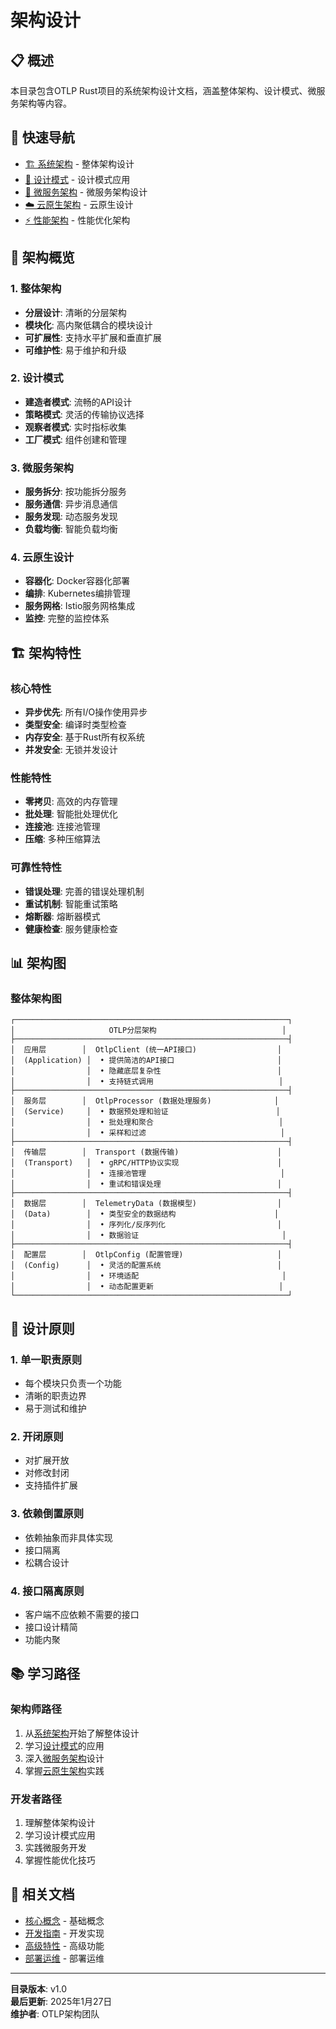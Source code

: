 # 架构设计

## 📋 概述

本目录包含OTLP Rust项目的系统架构设计文档，涵盖整体架构、设计模式、微服务架构等内容。

## 🚀 快速导航

- [🏗️ 系统架构](系统架构.md) - 整体架构设计
- [🎨 设计模式](设计模式.md) - 设计模式应用
- [🔧 微服务架构](微服务架构.md) - 微服务架构设计
- [☁️ 云原生架构](云原生架构.md) - 云原生设计
- [⚡ 性能架构](性能架构.md) - 性能优化架构

## 🎯 架构概览

### 1. 整体架构

- **分层设计**: 清晰的分层架构
- **模块化**: 高内聚低耦合的模块设计
- **可扩展性**: 支持水平扩展和垂直扩展
- **可维护性**: 易于维护和升级

### 2. 设计模式

- **建造者模式**: 流畅的API设计
- **策略模式**: 灵活的传输协议选择
- **观察者模式**: 实时指标收集
- **工厂模式**: 组件创建和管理

### 3. 微服务架构

- **服务拆分**: 按功能拆分服务
- **服务通信**: 异步消息通信
- **服务发现**: 动态服务发现
- **负载均衡**: 智能负载均衡

### 4. 云原生设计

- **容器化**: Docker容器化部署
- **编排**: Kubernetes编排管理
- **服务网格**: Istio服务网格集成
- **监控**: 完整的监控体系

## 🏗️ 架构特性

### 核心特性

- **异步优先**: 所有I/O操作使用异步
- **类型安全**: 编译时类型检查
- **内存安全**: 基于Rust所有权系统
- **并发安全**: 无锁并发设计

### 性能特性

- **零拷贝**: 高效的内存管理
- **批处理**: 智能批处理优化
- **连接池**: 连接池管理
- **压缩**: 多种压缩算法

### 可靠性特性

- **错误处理**: 完善的错误处理机制
- **重试机制**: 智能重试策略
- **熔断器**: 熔断器模式
- **健康检查**: 服务健康检查

## 📊 架构图

### 整体架构图

```text
┌─────────────────────────────────────────────────────────────┐
│                     OTLP分层架构                            │
├─────────────────────────────────────────────────────────────┤
│  应用层        │  OtlpClient (统一API接口)                  │
│  (Application) │  • 提供简洁的API接口                       │
│                │  • 隐藏底层复杂性                          │
│                │  • 支持链式调用                            │
├─────────────────────────────────────────────────────────────┤
│  服务层        │  OtlpProcessor (数据处理服务)              │
│  (Service)     │  • 数据预处理和验证                        │
│                │  • 批处理和聚合                            │
│                │  • 采样和过滤                              │
├─────────────────────────────────────────────────────────────┤
│  传输层        │  Transport (数据传输)                      │
│  (Transport)   │  • gRPC/HTTP协议实现                      │
│                │  • 连接池管理                              │
│                │  • 重试和错误处理                          │
├─────────────────────────────────────────────────────────────┤
│  数据层        │  TelemetryData (数据模型)                  │
│  (Data)        │  • 类型安全的数据结构                      │
│                │  • 序列化/反序列化                         │
│                │  • 数据验证                                │
├─────────────────────────────────────────────────────────────┤
│  配置层        │  OtlpConfig (配置管理)                     │
│  (Config)      │  • 灵活的配置系统                          │
│                │  • 环境适配                                │
│                │  • 动态配置更新                            │
└─────────────────────────────────────────────────────────────┘
```

## 🚀 设计原则

### 1. 单一职责原则

- 每个模块只负责一个功能
- 清晰的职责边界
- 易于测试和维护

### 2. 开闭原则

- 对扩展开放
- 对修改封闭
- 支持插件扩展

### 3. 依赖倒置原则

- 依赖抽象而非具体实现
- 接口隔离
- 松耦合设计

### 4. 接口隔离原则

- 客户端不应依赖不需要的接口
- 接口设计精简
- 功能内聚

## 📚 学习路径

### 架构师路径

1. 从[系统架构](系统架构.md)开始了解整体设计
2. 学习[设计模式](设计模式.md)的应用
3. 深入[微服务架构](微服务架构.md)设计
4. 掌握[云原生架构](云原生架构.md)实践

### 开发者路径

1. 理解整体架构设计
2. 学习设计模式应用
3. 实践微服务开发
4. 掌握性能优化技巧

## 🔗 相关文档

- [核心概念](../02_核心概念/README.md) - 基础概念
- [开发指南](../05_开发指南/README.md) - 开发实现
- [高级特性](../06_高级特性/README.md) - 高级功能
- [部署运维](../07_部署运维/README.md) - 部署运维

---

**目录版本**: v1.0  
**最后更新**: 2025年1月27日  
**维护者**: OTLP架构团队
